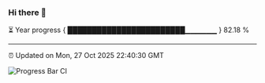 ### Hi there 👋

⏳ Year progress { ████████████████████████▁▁▁▁▁▁ } 82.18 %

---

⏰ Updated on Mon, 27 Oct 2025 22:40:30 GMT

![Progress Bar CI](https://github.com/IshwaranRudhara/GIT-ACTION/workflows/Progress%20Bar%20CI/badge.svg)

